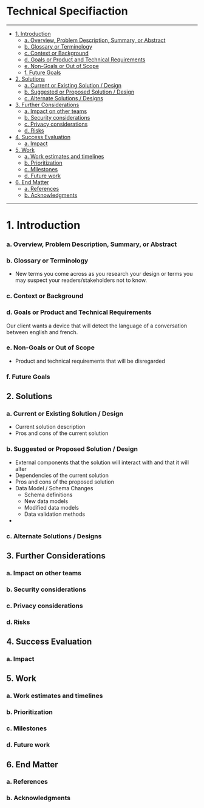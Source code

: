 # Technical Specifiaction # 
---
- [1. Introduction](#1-introduction)
    - [a. Overview, Problem Description, Summary, or Abstract](#a-overview-problem-description-summary-or-abstract)
    - [b. Glossary or Terminology](#b-glossary-or-terminology)
    - [c. Context or Background](#c-context-or-background)
    - [d. Goals or Product and Technical Requirements](#d-goals-or-product-and-technical-requirements)
    - [e. Non-Goals or Out of Scope](#e-non-goals-or-out-of-scope)
    - [f. Future Goals](#f-future-goals)
- [2. Solutions](#2-solutions)
    - [a. Current or Existing Solution / Design](#a-current-or-existing-solution--design)
    - [b. Suggested or Proposed Solution / Design](#b-suggested-or-proposed-solution--design)
    - [c. Alternate Solutions / Designs](#c-alternate-solutions--designs)
- [3. Further Considerations](#4-further-considerations)
    - [a. Impact on other teams](#a-impact-on-other-teams)
    - [b. Security considerations](#b-security-considerations)
    - [c. Privacy considerations](#c-privacy-considerations)
    - [d. Risks](#d-risks)
- [4. Success Evaluation](#3-success-evaluation)
    - [a. Impact](#a-impact)
- [5. Work](#4-work)
    - [a. Work estimates and timelines](#a-work-estimates-and-timelines)
    - [b. Prioritization](#b-prioritization)
    - [c. Milestones](#c-milestones)
    - [d. Future work](#d-future-work)
- [6. End Matter](#5-end-matter)
    - [a. References](#a-references)
    - [b. Acknowledgments](#b-acknowledgments)
  
---

# 1. Introduction

### a. Overview, Problem Description, Summary, or Abstract


### b. Glossary or Terminology

-   New terms you come across as you research your design or terms you may suspect your readers/stakeholders not to know.

### c. Context or Background

### d. Goals or Product and Technical Requirements

Our client wants a device that will detect the language of a conversation between english and french.

### e. Non-Goals or Out of Scope

-   Product and technical requirements that will be disregarded

### f. Future Goals



## 2. Solutions

### a. Current or Existing Solution / Design

-   Current solution description
-   Pros and cons of the current solution

### b. Suggested or Proposed Solution / Design

-   External components that the solution will interact with and that it will alter
-   Dependencies of the current solution
-   Pros and cons of the proposed solution
-   Data Model / Schema Changes
    -   Schema definitions
    -   New data models
    -   Modified data models
    -   Data validation methods
- 
### c. Alternate Solutions / Designs



## 3. Further Considerations

### a. Impact on other teams

### b. Security considerations

### c. Privacy considerations

### d. Risks



## 4. Success Evaluation

### a. Impact



## 5. Work

### a. Work estimates and timelines

### b. Prioritization

### c. Milestones

### d. Future work



## 6. End Matter

### a. References

### b. Acknowledgments
